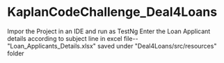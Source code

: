# KaplanCodeChallenge_Deal4Loans
Impor the Project in an IDE and run as TestNg 
Enter the Loan Applicant details according to subject line in excel file--"Loan_Applicants_Details.xlsx" saved under "Deal4Loans/src/resources" folder
